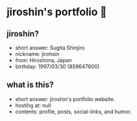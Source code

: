 # jiroshin's portfolio 💯

## jiroshin?
- short answer: Sugita Shinjiro
- nickname: jirohsin
- from: Hiroshima, Japan
- birthday: 1997/03/30 (859647600)

## what is this?
- short answer: jiroshin's portfolio website.
- hostihg at: null
- contents: profile, posts, social-links, and humor. 

